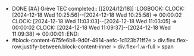 - DONE [#A] Grève TEC
  completed:: [[2024/12/18]]
  :LOGBOOK:
  CLOCK: [2024-12-18 Wed 10:25:56]--[2024-12-18 Wed 10:25:58] =>  00:00:02
  CLOCK: [2024-12-18 Wed 11:03:03]--[2024-12-18 Wed 11:03:05] =>  00:00:02
  CLOCK: [2024-12-18 Wed 11:09:37]--[2024-12-18 Wed 11:09:38] =>  00:00:01
  :END:
- #block-content-675fe6b8-9d0f-4914-aefc-1d123b71ff2e > div.flex.flex-row.justify-between.block-content-inner > div.flex-1.w-full > span